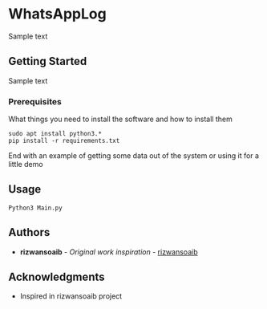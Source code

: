 # WhatsAppLog

Sample text

## Getting Started
Sample text
### Prerequisites

What things you need to install the software and how to install them

```
sudo apt install python3.*
pip install -r requirements.txt
```

End with an example of getting some data out of the system or using it for a little demo

## Usage
```
Python3 Main.py
```


## Authors

* **rizwansoaib** - *Original work inspiration* - [rizwansoaib](https://github.com/rizwansoaib)

## Acknowledgments
* Inspired in rizwansoaib project

